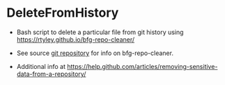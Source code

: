 # DeleteFromHistory
* Bash script to delete a particular file from git history using https://rtyley.github.io/bfg-repo-cleaner/

* See source [git repository](https://github.com/rtyley/bfg-repo-cleaner) for info on bfg-repo-cleaner.

* Additional info at https://help.github.com/articles/removing-sensitive-data-from-a-repository/
